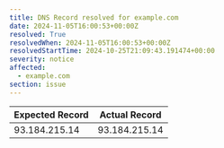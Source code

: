 ```yaml
---
title: DNS Record resolved for example.com
date: 2024-11-05T16:00:53+00:00Z
resolved: True
resolvedWhen: 2024-11-05T16:00:53+00:00Z
resolvedStartTime: 2024-10-25T21:09:43.191474+00:00
severity: notice
affected:
  - example.com
section: issue
---
```


| Expected Record  | Actual Record  |
|------------------|----------------|
| 93.184.215.14 | 93.184.215.14 |

